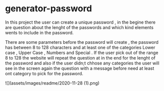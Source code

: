 # generator-password

In this project the user can create a unique password , in the begine there are question about the lenght of the passwords and which kind elements wents to include in the password.

There are some parameters before the password will create , the password has between 8 to 128 characters and at least one of the categories Lower case , Upper Case , Numbers and Special . If the user pick out of the range 8 to 128 the website will repeat the question at in the end for the lenght of the password and also if the user didn;t chhose any categories the user will see in the screen again the question with a message before need at least ont category to pick for the password.

![](assets/images/readme/2020-11-28 (1).png)
